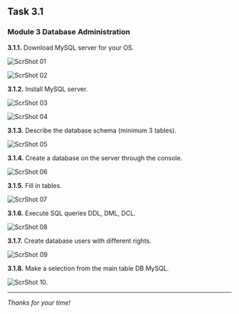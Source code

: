## Task 3.1
### Module 3 Database Administration

**3.1.1.** Download MySQL server for your OS.  

![ScrShot 01](scr/01.png "ScrShot 01")  

![ScrShot 02](scr/02.png "ScrShot 02")  

**3.1.2.** Install MySQL server.  

![ScrShot 03](scr/03.png "ScrShot 03")  

![ScrShot 04](scr/04.png "ScrShot 04")  

**3.1.3.** Describe the database schema (minimum 3 tables).  

![ScrShot 05](scr/05.png "ScrShot 05")  

**3.1.4.** Create a database on the server through the console.  

![ScrShot 06](scr/06.png "ScrShot 06")  

**3.1.5.** Fill in tables.  

![ScrShot 07](scr/07.png "ScrShot 07")  

**3.1.6.** Execute SQL queries DDL, DML, DCL.  

![ScrShot 08](scr/08.png "ScrShot 08")  

**3.1.7.** Create database users with different rights.  

![ScrShot 09](scr/09.png "ScrShot 09")  

**3.1.8.** Make a selection from the main table DB MySQL.  

![ScrShot 10.](scr/10.png "ScrShot 10")  
___
 
_Thanks for your time!_  

